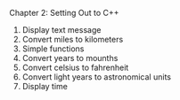 Chapter 2: Setting Out to C++
1. Display text message
2. Convert miles to kilometers
3. Simple functions
4. Convert years to mounths
5. Convert celsius to fahrenheit
6. Convert light years to astronomical units
7. Display time
